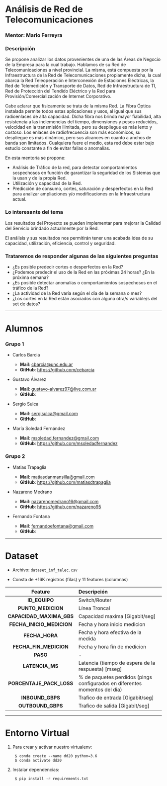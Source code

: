 Análisis de Red de Telecomunicaciones
=====================================

### **Mentor**: Mario Ferreyra

### Descripción

Se propone analizar los datos provenientes de una de las Áreas de Negocio de la Empresa para la cual trabajo. Hablamos de su Red de Telecomunicaciones a nivel provincial. La misma, está compuesta por la Infraestructura de la Red de Telecomunicaciones propiamente dicha, la cual abarca la Red Teleoperación e Interconexión de Estaciones Eléctricas, la Red de Telemedición y Transporte de Datos, Red de Infraestructura de TI, Red de Protección del Tendido Eléctrico y la Red para Provisión/Comercialización de Internet Corporativo.

Cabe aclarar que físicamente se trata de la misma Red. La Fibra Óptica instalada permite todos estas aplicaciones y usos, al igual que sus radioenlaces de alta capacidad. Dicha fibra nos brinda mayor fiabilidad, alta resistencia a las inclemencias del tiempo, dimensiones y pesos reducidos, velocidad en la transmisión ilimitada, pero su despliegue es más lento y costoso. Los enlaces de radiofrecuencia son más económicos, su despliegue es más dinámico, pero sus alcances en cuanto a anchos de banda son limitados. Cualquiera fuere el medio, esta red debe estar bajo estudio constante a fin de evitar fallas o anomalías.

En esta mentoría se propone:
* Análisis de Tráfico de la red, para detectar comportamientos sospechosos en función de garantizar la seguridad de los Sistemas que la usan y de la propia Red.
* Utilización y capacidad de la Red.
* Predicción de consumo, cortes, saturación y desperfectos en la Red para analizar ampliaciones y/o modificaciones en la Infraestructura actual.

### Lo interesante del tema

Los resultados del Proyecto se pueden implementar para mejorar la Calidad del Servicio brindado actualmente por la Red.

El análisis y sus resultados nos permitirán tener una acabada idea de su capacidad, utilización, eficiencia, control y seguridad.

### Trataremos de responder algunas de las siguientes preguntas

* ¿Es posible predecir cortes o desperfectos en la Red?
* ¿Podemos predecir el uso de la Red en las próximas 24 horas? ¿En la próxima semana?
* ¿Es posible detectar anomalías o comportamientos sospechosos en el tráfico de la Red?
* ¿La actividad de la Red varía según el día de la semana o mes? 
* ¿Los cortes en la Red están asociados con alguna otra/s variable/s del set de datos?

---

Alumnos
=======

### Grupo 1

* Carlos Barcia
  - **Mail**: cbarcia@unc.edu.ar
  - **GitHub**: https://github.com/cebarcia

* Gustavo Álvarez
  - **Mail**: gustavo-alvarez97@live.com.ar
  - **GitHub**: 

* Sergio Sulca
  - **Mail**: sergisulca@gmail.com
  - **GitHub**: 

* María Soledad Fernández
  - **Mail**: msoledad.fernandez@gmail.com
  - **GitHub**: https://github.com/msoledadfernandez

### Grupo 2

* Matias Trapaglia
  - **Mail**: matiasdanmansilla@gmail.com
  - **GitHub**: https://github.com/matiasdtrapaglia

* Nazareno Medrano
  - **Mail**: nazarenomedrano16@gmail.com
  - **GitHub**: https://github.com/nazareno95

* Fernando Fontana
  - **Mail**: fernandoefontana@gmail.com
  - **GitHub**: 

---

Dataset
=======

* Archivo: `dataset_inf_telec.csv`

* Consta de +16K registros (filas) y 11 features (columnas)

| Feature                   | Descripción                                        |
|:-------------------------:|:---------------------------------------------------|
| **ID_EQUIPO**             | Switch/Router                                      |
| **PUNTO_MEDICION**        | Línea Troncal                                      |
| **CAPACIDAD_MAXIMA_GBS**  | Capacidad maxima [Gigabit/seg]                     |
| **FECHA_INICIO_MEDICION** | Fecha y hora inicio medicion                       |
| **FECHA_HORA**            | Fecha y hora efectiva de la medida                 |
| **FECHA_FIN_MEDICION**    | Fecha y hora fin de medicion                       |
| **PASO**                  | -                                                  |
| **LATENCIA_MS**           | Latencia (tiempo de espera de la respuesta) [mseg] |
| **PORCENTAJE_PACK_LOSS**  | % de paquetes perdidos (pings configurados en diferentes momentos del dia) |
| **INBOUND_GBPS**          | Trafico de entrada [Gigabit/seg]                   |
| **OUTBOUND_GBPS**         | Trafico de salida  [Gigabit/seg]                   |

---

Entorno Virtual
===============

1. Para crear y activar nuestro virtualenv:

        $ conda create --name dd20 python=3.6
        $ conda activate dd20

2. Instalar dependencias:

        $ pip install -r requirements.txt
